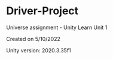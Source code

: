 # Driver-Project
Universe assignment - Unity Learn Unit 1

Created on 5/10/2022

Unity version: 2020.3.35f1
